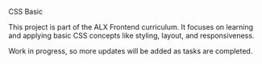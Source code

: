 CSS Basic

This project is part of the ALX Frontend curriculum. It focuses on learning and applying basic CSS concepts like styling, layout, and responsiveness.

Work in progress, so more updates will be added as tasks are completed.

